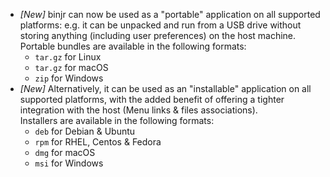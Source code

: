 * _[New]_ binjr can now be used as a "portable" application on all supported platforms: e.g. it can be unpacked and run 
from a USB drive without storing anything (including user preferences) on the host machine.  
  Portable bundles are available in the following formats:
  * `tar.gz` for Linux 
  * `tar.gz` for macOS
  * `zip` for Windows
* _[New]_ Alternatively, it can be used as an "installable" application on all supported platforms, with the added 
benefit of offering a tighter integration with the host (Menu links & files associations).  
  Installers are available in the following formats:
  * `deb` for Debian & Ubuntu
  * `rpm` for RHEL, Centos & Fedora
  * `dmg` for macOS
  * `msi` for Windows
  